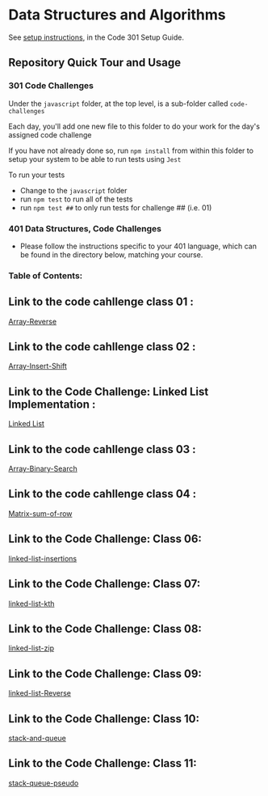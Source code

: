# Data Structures and Algorithms

See [setup instructions](https://codefellows.github.io/setup-guide/code-301/3-code-challenges), in the Code 301 Setup Guide.

## Repository Quick Tour and Usage

### 301 Code Challenges

Under the `javascript` folder, at the top level, is a sub-folder called `code-challenges`

Each day, you'll add one new file to this folder to do your work for the day's assigned code challenge

If you have not already done so, run `npm install` from within this folder to setup your system to be able to run tests using `Jest`

To run your tests

- Change to the `javascript` folder
- run `npm test` to run all of the tests
- run `npm test ##` to only run tests for challenge ## (i.e. 01)

### 401 Data Structures, Code Challenges

- Please follow the instructions specific to your 401 language, which can be found in the directory below, matching your course.
### Table of Contents:
## Link to the code cahllenge class 01 :
[Array-Reverse](./javascript/reverseArray/README.md)
## Link to the code cahllenge class 02 :
[Array-Insert-Shift](./javascript/array-insert-shift/README.md)
## Link to the Code Challenge: Linked List Implementation :
[Linked List ](./javascript/linkedlist/README.md)
## Link to the code cahllenge class 03 :
[Array-Binary-Search](./javascript/array-binary-search/README.md)
## Link to the code cahllenge class 04 :
[Matrix-sum-of-row](./javascript/matrix-sum/README.md)
## Link to the Code Challenge: Class 06:
[linked-list-insertions](./javascript/linked-list-insertions/README.md)
## Link to the Code Challenge: Class 07:
[linked-list-kth](./javascript/linked-list-kth/README.md)
## Link to the Code Challenge: Class 08:
[linked-list-zip](./javascript/linked-list-zip/README.md)
## Link to the Code Challenge: Class 09:
[linked-list-Reverse](./javascript/linked-list-Reverse/README.md)

## Link to the Code Challenge: Class 10:
[stack-and-queue](./javascript/stack-and-queue/README.md)
## Link to the Code Challenge: Class 11:
[stack-queue-pseudo](./javascript/stack-queue-pseudo/README.md)
